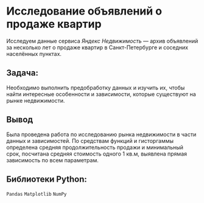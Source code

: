 # Исследование объявлений о продаже квартир


Исследуем данные сервиса *Яндекс Недвижимость* — архив объявлений за несколько лет о продаже квартир в Санкт-Петербурге и соседних населённых пунктах.  
## Задача:
Необходимо выполнить предобработку данных и изучить их, чтобы найти интересные особенности и зависимости, которые существуют на рынке недвижимости.  
  
## Вывод
Была проведена работа по исследованию рынка недвижимости в части данных и зависимостей. 
По средствам функций и гисторгаммы определена средняя продолжительность продажи и минимальный срок, посчитана средняя стоимость одного 1 кв.м, выявлена прямая зависимость по всем параметрам.

## Библиотеки Python:
`Pandas` `Matplotlib` `NumPy`


